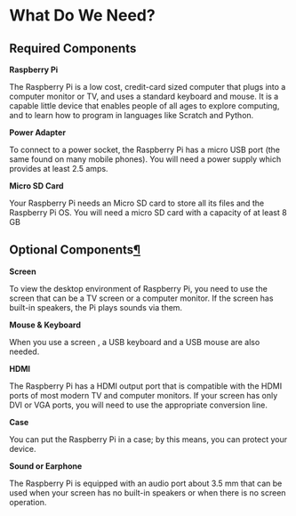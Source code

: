 # What Do We Need?

## Required Components

**Raspberry Pi**

The Raspberry Pi is a low cost, credit-card sized computer that plugs into a computer monitor or TV, and uses a standard keyboard and mouse. It is a capable little device that enables people of all ages to explore computing, and to learn how to program in languages like Scratch and Python.

**Power Adapter**

To connect to a power socket, the Raspberry Pi has a micro USB port (the same found on many mobile phones). You will need a power supply which provides at least 2.5 amps.

**Micro SD Card**

Your Raspberry Pi needs an Micro SD card to store all its files and the Raspberry Pi OS. You will need a micro SD card with a capacity of at least 8 GB

## Optional Components[¶](https://docs.sunfounder.com/projects/davinci-kit/en/latest/preparation/what_do_we_need.html#optional-components)

**Screen**

To view the desktop environment of Raspberry Pi, you need to use the screen that can be a TV screen or a computer monitor. If the screen has built-in speakers, the Pi plays sounds via them.

**Mouse & Keyboard**

When you use a screen , a USB keyboard and a USB mouse are also needed.

**HDMI**

The Raspberry Pi has a HDMI output port that is compatible with the HDMI ports of most modern TV and computer monitors. If your screen has only DVI or VGA ports, you will need to use the appropriate conversion line.

**Case**

You can put the Raspberry Pi in a case; by this means, you can protect your device.

**Sound or Earphone**

The Raspberry Pi is equipped with an audio port about 3.5 mm that can be used when your screen has no built-in speakers or when there is no screen operation.